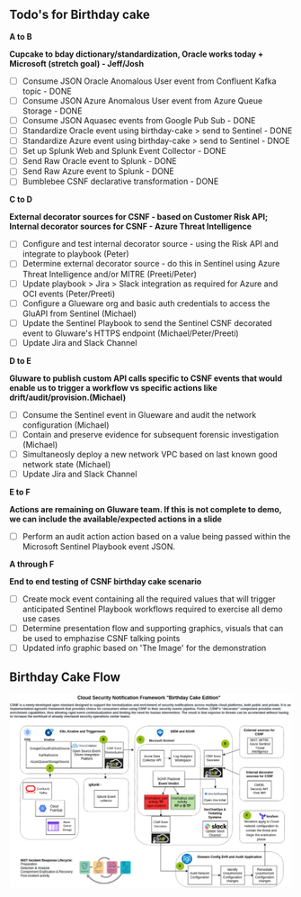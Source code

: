 ## Todo's for Birthday cake

**A to B**

**Cupcake to bday dictionary/standardization, Oracle works today + Microsoft (stretch goal) - Jeff/Josh**

- [ ] Consume JSON Oracle Anomalous User event from Confluent Kafka topic - DONE
- [ ] Consume JSON Azure Anomalous User event from Azure Queue Storage - DONE
- [ ] Consume JSON Aquasec events from Google Pub Sub - DONE
- [ ] Standardize Oracle event using birthday-cake > send to Sentinel - DONE
- [ ] Standardize Azure event using birthday-cake > send to Sentinel - DNOE
- [ ] Set up Splunk Web and Splunk Event Collector - DONE
- [ ] Send Raw Oracle event to Splunk - DONE
- [ ] Send Raw Azure event to Splunk - DONE
- [ ] Bumblebee CSNF declarative transformation - DONE 

**C to D**

**External decorator sources for CSNF - based on Customer Risk API; Internal decorator sources for CSNF - Azure Threat Intelligence**

- [ ] Configure and test internal decorator source - using the Risk API and integrate to playbook (Peter)
- [ ] Determine external decorator source - do this in Sentinel using Azure Threat Intelligence and/or MITRE (Preeti/Peter)
- [ ] Update playbook > Jira > Slack integration as required for Azure and OCI events (Peter/Preeti)
- [ ] Configure a Glueware org and basic auth credentials to access the GluAPI from Sentinel (Michael)
- [ ] Update the Sentinel Playbook to send the Sentinel CSNF decorated event to Gluware's HTTPS endpoint (Michael/Peter/Preeti)
- [ ] Update Jira and Slack Channel

**D to E**

**Gluware to publish custom API calls specific to CSNF events that would enable us to trigger a workflow vs specific actions like drift/audit/provision.(Michael)**

- [ ] Consume the Sentinel event in Glueware and audit the network configuration (Michael)
- [ ] Contain and preserve evidence for subsequent forensic investigation (Michael)
- [ ] Simultaneosly deploy a new network VPC based on last known good network state (Michael)
- [ ] Update Jira and Slack Channel

**E to F**

**Actions are remaining on Gluware team. If this is not complete to demo, we can include the available/expected actions in a slide**

- [ ] Perform an audit action action based on a value being passed within the Microsoft Sentinel Playbook event JSON.

**A through F**

**End to end testing of CSNF birthday cake scenario**

- [ ] Create mock event containing all the required values that will trigger anticipated Sentinel Playbook workflows required to exercise all demo use cases
- [ ] Determine presentation flow and supporting graphics, visuals that can be used to emphazise CSNF talking points
- [ ] Updated info graphic based on 'The Image' for the demonstration

## Birthday Cake Flow

![Birthday Cake Storyboard - March 8 update](img/csnf-storyboard-bday-cake.png)

